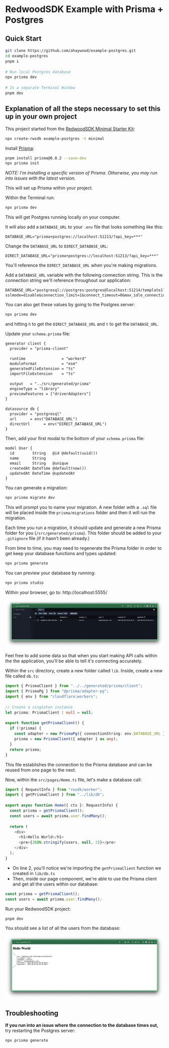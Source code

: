# RedwoodSDK Example with Prisma + Postgres

## Quick Start

```bash
git clone https://github.com/ahaywood/example-postgres.git
cd example-postgres
pnpm i

# Run local Postgres database
npx prisma dev

# In a separate Terminal Window
pnpm dev
```

## Explanation of all the steps necessary to set this up in your own project

This project started from the [RedwoodSDK Minimal Starter Kit](https://github.com/redwoodjs/sdk/tree/main/starters/minimal):

```bash
npx create-rwsdk example-postgres -t minimal
```

Install [Prisma](https://www.prisma.io/):

```bash
pnpm install prisma@6.8.2 --save-dev
npx prisma init
```

_NOTE: I'm installing a specific version of Prisma. Otherwise, you may run into issues with the latest version._

This will set up Prisma within your project.

Within the Terminal run:

```bash
npx prisma dev
```

This will get Postgres running locally on your computer.

It will also add a `DATABASE_URL` to your `.env` file that looks something like this:

```
DATABASE_URL="prisma+postgres://localhost:51213/?api_key=***"
```

Change the `DATABASE_URL` to `DIRECT_DATABASE_URL`:

```
DIRECT_DATABASE_URL="prisma+postgres://localhost:51213/?api_key=***"
```

You'll reference the `DIRECT_DATABASE_URL` when you're making migrations.

Add a `DATABASE_URL` variable with the following connection string. This is the connection string we'll reference throughout our application:

```
DATABASE_URL="postgresql://postgres:postgres@localhost:51214/template1?sslmode=disable&connection_limit=1&connect_timeout=0&max_idle_connection_lifetime=0&pool_timeout=0&single_user_connections=true&socket_timeout=0"
```

You can also get these values by going to the Postgres server:

```bash
npx prisma dev
```

and hitting `h` to get the `DIRECT_DATABASE_URL` and `t` to get the `DATABASE_URL`.

Update your `schema.prisma` file:

```prisma
generator client {
  provider = "prisma-client"

  runtime                = "workerd"
  moduleFormat           = "esm"
  generatedFileExtension = "ts"
  importFileExtension    = "ts"

  output   = "../src/generated/prisma"
  engineType = "library"
  previewFeatures = ["driverAdapters"]
}

datasource db {
  provider = "postgresql"
  url      = env("DATABASE_URL")
  directUrl      = env("DIRECT_DATABASE_URL")
}
```

Then, add your first modal to the bottom of your `schema.prisma` file:

```prisma
model User {
  id        String   @id @default(uuid())
  name      String
  email     String   @unique
  createdAt DateTime @default(now())
  updatedAt DateTime @updatedAt
}
```

You can generate a migration:

```bash
npx prisma migrate dev
```

This will prompt you to name your migration. A new folder with a `.sql` file will be placed inside the `prisma/migrations` folder and then it will run the migration.

Each time you run a migration, it should update and generate a new Prisma folder for you (`/src/generated/prisma`). This folder should be added to your `.gitignore` file (if it hasn't been already.)

From time to time, you may need to regenerate the Prisma folder in order to get keep your database functions and types updated:

```bash
npx prisma generate
```

You can preview your database by running:

```bash
npx prisma studio
```

Within your browser, go to: http://localhost:5555/

![Prisma Studio](./README/prisma-studio.png)

Feel free to add some data so that when you start making API calls within the the application, you'll be able to tell it's connecting accurately.

Within the `src` directory, create a new folder called `lib`. Inside, create a new file called `db.ts`:

```ts
import { PrismaClient } from "../../generated/prisma/client";
import { PrismaPg } from "@prisma/adapter-pg";
import { env } from "cloudflare:workers";

// Create a singleton instance
let prisma: PrismaClient | null = null;

export function getPrismaClient() {
  if (!prisma) {
    const adapter = new PrismaPg({ connectionString: env.DATABASE_URL });
    prisma = new PrismaClient({ adapter } as any);
  }
  return prisma;
}
```

This file establishes the connection to the Prisma database and can be reused from one page to the next.

Now, within the `src/pages/Home.ts` file, let's make a database call:

```ts
import { RequestInfo } from "rwsdk/worker";
import { getPrismaClient } from "../lib/db";

export async function Home({ ctx }: RequestInfo) {
  const prisma = getPrismaClient();
  const users = await prisma.user.findMany();

  return (
    <div>
      <h1>Hello World</h1>
      <pre>{JSON.stringify(users, null, 2)}</pre>
    </div>
  );
}
```

- On line 2, you'll notice we're importing the `getPrismaClient` function we created in `lib/db.ts`
- Then, inside our page component, we're able to use the Prisma client and get all the users within our database:

```ts
const prisma = getPrismaClient();
const users = await prisma.user.findMany();
```

Run your RedwoodSDK project:

```bash
pnpm dev
```

You should see a list of all the users from the database:

![Hello World Screenshot](./README/hello-world.png)

## Troubleshooting

**If you run into an issue where the connection to the database times out,** try restarting the Postgres server:

```bash
npx prisma generate
```